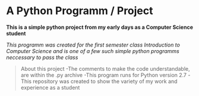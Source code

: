 # A Python Programm / Project

**This is a simple python project from my early days as a Computer Science student**

_This programm was created for the first semester class Introduction to Computer Science 
and is one of a few such simple python programms neccessary to pass the class_

>About this project
>-The comments to make the code understandable, are within the .py archive
>-This program runs for Python version 2.7
>-This repository was created to show the variety of my work and experience as a student
